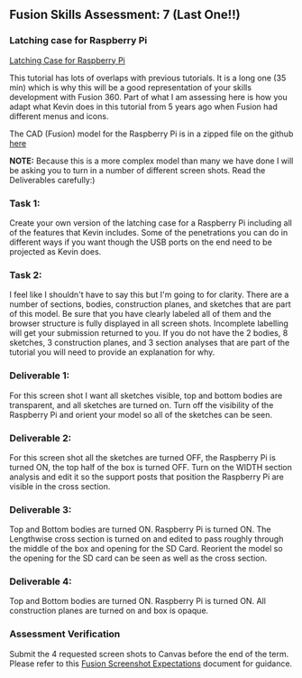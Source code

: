 ## Fusion Skills Assessment: 7 (Last One!!)

### Latching case for Raspberry Pi

[Latching Case for Raspberry Pi](https://www.youtube.com/watch?v=E0NVC8xhf3I&list=PLrZ2zKOtC_-B40OCy15MRRXtsBTjgVR44)

This tutorial has lots of overlaps with previous tutorials. It is a long one (35 min) which is why this will be a good representation of your skills development with Fusion 360. Part of what I am assessing here is how you adapt what Kevin does in this tutorial from 5 years ago when Fusion had different menus and icons.

The CAD (Fusion) model for the Raspberry Pi is in a zipped file on the github [here](https://github.com/smithrockmaker/ENGR102/blob/main/documents/FusionDocs/RaspberryPi.f3d.zip)

**NOTE:** Because this is a more complex model than many we have done I will be asking you to turn in a number of different screen shots. Read the Deliverables carefully:)

### Task 1:

Create your own version of the latching case for a Raspberry Pi including all of the features that Kevin includes. Some of the penetrations you can do in different ways if you want though the USB ports on the end need to be projected as Kevin does. 

### Task 2:

I feel like I shouldn't have to say this but I'm going to for clarity. There are a number of sections, bodies, construction planes, and sketches that are part of this model. Be sure that you have clearly labeled all of them and the browser structure is fully displayed in all screen shots. Incomplete labelling will get your submission returned to you. If you do not have the 2 bodies, 8 sketches, 3 construction planes, and 3 section analyses that are part of the tutorial you will need to provide an explanation for why.

### Deliverable 1:

For this screen shot I want all sketches visible, top and bottom bodies are transparent, and all sketches are turned on. Turn off the visibility of the Raspberry Pi and orient your model so all of the sketches can be seen.

### Deliverable 2:

For this screen shot all the sketches are turned OFF, the Raspberry Pi is turned ON, the top half of the box is turned OFF. Turn on the WIDTH section analysis and edit it so the support posts that position the Raspberry Pi are visible in the cross section.

### Deliverable 3:

Top and Bottom bodies are turned ON. Raspberry Pi is turned ON. The Lengthwise cross section is turned on and edited to pass roughly through the middle of the box and opening for the SD Card. Reorient the model so the opening for the SD card can be seen as well as the cross section.

### Deliverable 4:

Top and Bottom bodies are turned ON. Raspberry Pi is turned ON. All construction planes are turned on and box is opaque. 

### Assessment Verification

Submit the 4 requested screen shots to Canvas before the end of the term. Please refer to this [Fusion Screenshot Expectations](https://github.com/smithrockmaker/ENGR102/blob/main/Fusion360/ScreenShotExpectations.md) document for guidance.